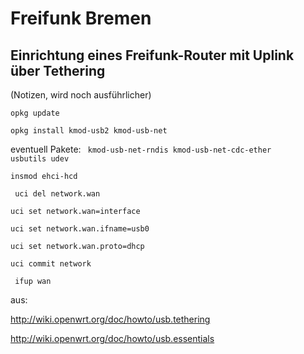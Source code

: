 # Freifunk Bremen

## Einrichtung eines Freifunk-Router mit Uplink über Tethering

(Notizen, wird noch ausführlicher)

<code>opkg update</code>

<code>opkg install kmod-usb2 kmod-usb-net </code>

eventuell Pakete: <code> kmod-usb-net-rndis kmod-usb-net-cdc-ether usbutils udev </code>

<code>insmod ehci-hcd</code>

<code> uci del network.wan </code>

<code>uci set network.wan=interface</code>

<code>uci set network.wan.ifname=usb0</code>

<code>uci set network.wan.proto=dhcp</code>

<code>uci commit network </code>

<code> ifup wan </code>

aus:

http://wiki.openwrt.org/doc/howto/usb.tethering

http://wiki.openwrt.org/doc/howto/usb.essentials
